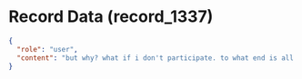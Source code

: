 # Record Data (record_1337)

```json
{
  "role": "user",
  "content": "but why? what if i don't participate. to what end is all that misery? \n"
}
```
